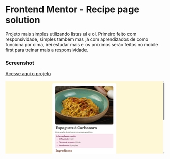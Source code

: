 # Frontend Mentor - Recipe page solution

Projeto mais simples utilizando listas ul e ol. Primeiro feito com responsividade, simples também mas já com aprendizados de como funciona por cima, irei estudar mais e os próximos serão feitos no mobile first para treinar mais a responsividade.

### Screenshot
[Acesse aqui o projeto](http://recipe-page-five-ivory.vercel.app)

![](/assets/images/screenshot.jpg)